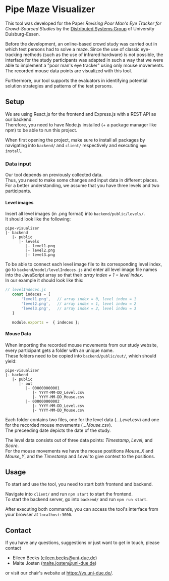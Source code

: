 # Pipe Maze Visualizer
This tool was developed for the Paper _Revising Poor Man's Eye Tracker for Crowd-Sourced Studies_ by the [Distributed Systems Group](https://vs.uni-due.de/) of University Duisburg-Essen.

Before the development, an online-based crowd study was carried out in which test persons had to solve a maze.
Since the use of classic eye-tracking methods (such as the use of infrared hardware) is not possible, the interface for the study participants was adapted in such a way that we were able to implement a "poor man's eye tracker" using only mouse movements.
The recorded mouse data points are visualized with this tool.

Furthermore, our tool supports the evaluators in identifying potential solution strategies and patterns of the test persons.

## Setup
We are using React.js for the frontend and Express.js with a REST API as our backend.<br>
Therefore, you need to have Node.js installed (+ a package manager like npm) to be able to run this project.

When first opening the project, make sure to install all packages by navigating into `backend/` and `client/` respectively and executing `npm install`.

### Data input
Our tool depends on previously collected data.<br>
Thus, you need to make some changes and input data in different places.<br>
For a better understanding, we assume that you have three levels and two participants.

#### Level images
Insert all level images (in .png format) into `backend/public/levels/`.<br>
It should look like the following:
```
pipe-visualizer
|- backend
   |- public
      |- levels
         |- level1.png
         |- level2.png
         |- level3.png
```

 To be able to connect each level image file to its corresponding level index, go to `backend/model/levelIndeces.js` and enter all level image file names into the JavaScript array so that their _array index + 1 = level index_.<br>
 In our example it should look like this:

 ``` javascript
// levelIndeces.js
    const indeces = [
        'level1.png',   // array index = 0, level index = 1
        'level2.png',   // array index = 1, level index = 2
        'level3.png',   // array index = 2, level index = 3
    ]

    module.exports =  { indeces };
 ```

#### Mouse Data
When importing the recorded mouse movements from our study website, every participant gets a folder with an unique name.<br>
These folders need to be copied into `backend/public/out/`, which should yield:
```
pipe-visualizer
|- backend
   |- public
      |- out
         |- 000000000001
            |- YYYY-MM-DD_Level.csv
            |- YYYY-MM-DD_Mouse.csv
         |- 000000000002
            |- YYYY-MM-DD_Level.csv
            |- YYYY-MM-DD_Mouse.csv
```

Each folder contains two files, one for the level data (_...Level.csv_) and one for the recorded mouse movements (_...Mouse.csv_).<br>
The preceeding date depicts the date of the study.

The level data consists out of three data points: _Timestamp_, _Level_, and _Score_.<br>
For the mouse movements we have the mouse postitions _Mouse\_X_ and _Mouse\_Y_, and the _Timestamp_ and _Level_ to give context to the positions.

## Usage
To start and use the tool, you need to start both frontend and backend.

Navigate into `client/` and run `npm start` to start the frontend.<br>
To start the backend server, go into `backend/` and run `npm run start`.

After executing both commands, you can access the tool's interface from your browser at `localhost:3000`.

## Contact
If you have any questions, suggestions or just want to get in touch, please contact
* Eileen Becks (eileen.becks@uni-due.de)
* Malte Josten (malte.josten@uni-due.de)

or visit our chair's website at https://vs.uni-due.de/.
